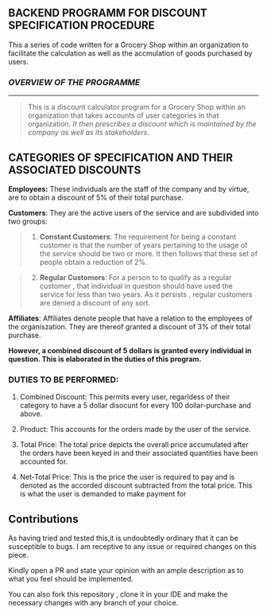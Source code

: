 ## BACKEND PROGRAMM FOR DISCOUNT SPECIFICATION PROCEDURE

This a series of code written for a Grocery Shop within an organization to facilitate the calculation as well as the accmulation of goods purchased by users.

### _OVERVIEW OF THE PROGRAMME_
<HR>

> This is a discount calculator program for a Grocery Shop within an organization that takes accounts of user categories in that organization.
_It then prescribes a discount which is maintained by the company as well as its stakeholders._

 ## CATEGORIES OF SPECIFICATION AND THEIR ASSOCIATED DISCOUNTS
  __Employees:__ 
  These individuals are the staff of the company and by virtue, are to obtain a discount of 5% of their total purchase.

  __Customers__:
 They are the active users of the service and are subdivided into two groups:

 >1. __Constant Customers__:
  The requirement for being a constant customer is that the number of years pertaining to the usage of the service should be two or more. It then follows that these set of people obtain a reduction of 2%.

 >2. __Regular Customers__:
  For a person to to qualify as a regular customer , that individual in question should have used the service for less than two years. As it persists , regular customers are denied a discount of any sort.

 __Affiliates__:
 Affiliates denote people that have a relation to the employees of the organiszation. They are thereof granted a discount of 3% of their total purchase. 

__However, a combined discount of 5 dollars is granted every individual in question. This is elaborated in the duties of this program.__

 ### DUTIES TO BE PERFORMED:

1. Combined Discount: This permits every user, regarldess of their category to have a 5 dollar disocunt for every 100 dollar-purchase and above.

  2. Product: This accounts for the orders made by the user of the service.

  3. Total Price: The total price depicts the overall price accumulated after the orders have been keyed in and their associated quantities have been accounted for.

  4. Net-Total Price: This is the price the user is required to pay and is denoted as the accorded discount subtracted from the total price. This is what the user is demanded to make payment for

 ## Contributions
 As having tried and tested this,it is undoubtedly ordinary that it can be susceptible to bugs. I am receptive to any issue or required changes on this piece.

 Kindly open a PR and state your opinion with an ample description as to what you feel should be implemented.
 
 You can also fork this repository , clone it in your IDE and make the necessary changes with any branch of your choice.



 


